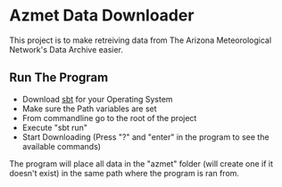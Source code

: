 # Azmet Data Downloader
This project is to make retreiving data from The Arizona Meteorological Network's Data Archive easier.



## Run The Program
- Download [sbt](http://www.scala-sbt.org/) for your Operating System
- Make sure the Path variables are set
- From commandline go to the root of the project
- Execute "sbt run"
- Start Downloading (Press "?" and "enter" in the program to see the available commands)

The program will place all data in the "azmet" folder (will create one if it doesn't exist)
in the same path where the program is ran from.
